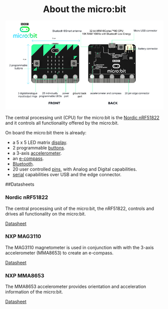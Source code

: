 # <center> About the micro:bit </center>

![microbit from the front and the back](resources/microbit_front_back.png)

The central processing unit (CPU) for the micro:bit is the [Nordic nRF51822](https://www.nordicsemi.com/eng/Products/Bluetooth-Smart-Bluetooth-low-energy/nRF51822)
and it controls all functionality offered by the micro:bit.

On board the micro:bit there is already:

- a 5 x 5 LED matrix [display](ubit/display.md).
- 2 programmable [buttons](ubit/button.md).
- a 3-axis [accelerometer](ubit/accelerometer.md).
- an [e-compass](ubit/compass.md).
- [Bluetooth](ubit/blemanager.md).
- 20 user controlled [pins](ubit/io.md), with Analog and Digital capabilities.
- [serial](ubit/serial.md) capabilities over USB and the edge connector.

##Datasheets

<div class="col-sm-4">
    <h3>Nordic nRF51822</h3>
    <p>
        The central processing unit of the micro:bit, the nRF51822, controls and drives all functionality on
        the micro:bit.
    </p>
    <p>
        <a target="_blank" href="../resources/datasheets/nrf51822.pdf" class="btn btn-lg btn-outline">
            Datasheet
        </a>
    </p>
</div>
<div class="col-sm-4">
    <h3>NXP MAG3110</h3>
    <p>
        The MAG3110 magnetometer is used in conjunction with with the 3-axis accelerometer
        (MMA8653) to create an e-compass.
    </p>
    <p>
        <a target="_blank" href="../resources/datasheets/MAG3110.pdf" class="btn btn-lg btn-outline">
            Datasheet
        </a>
    </p>
</div>
<div class="col-sm-4">
    <h3>NXP MMA8653</h3>
    <p>
        The MMA8653 accelerometer provides orientation and acceleration information
        of the micro:bit.
    </p>
    <p>
        <a target="_blank" href="../resources/datasheets/MMA8653.pdf" class="btn btn-lg btn-outline">
            Datasheet
        </a>
    </p>
</div>
